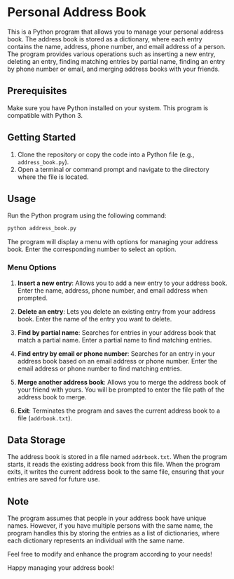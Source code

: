 # Personal Address Book

This is a Python program that allows you to manage your personal address book. The address book is stored as a dictionary, where each entry contains the name, address, phone number, and email address of a person. The program provides various operations such as inserting a new entry, deleting an entry, finding matching entries by partial name, finding an entry by phone number or email, and merging address books with your friends.

## Prerequisites

Make sure you have Python installed on your system. This program is compatible with Python 3.

## Getting Started

1. Clone the repository or copy the code into a Python file (e.g., `address_book.py`).
2. Open a terminal or command prompt and navigate to the directory where the file is located.

## Usage

Run the Python program using the following command:

```python
python address_book.py
```


The program will display a menu with options for managing your address book. Enter the corresponding number to select an option.

### Menu Options

1. **Insert a new entry**: Allows you to add a new entry to your address book. Enter the name, address, phone number, and email address when prompted.

2. **Delete an entry**: Lets you delete an existing entry from your address book. Enter the name of the entry you want to delete.

3. **Find by partial name**: Searches for entries in your address book that match a partial name. Enter a partial name to find matching entries.

4. **Find entry by email or phone number**: Searches for an entry in your address book based on an email address or phone number. Enter the email address or phone number to find matching entries.

5. **Merge another address book**: Allows you to merge the address book of your friend with yours. You will be prompted to enter the file path of the address book to merge.

6. **Exit**: Terminates the program and saves the current address book to a file (`addrbook.txt`).

## Data Storage

The address book is stored in a file named `addrbook.txt`. When the program starts, it reads the existing address book from this file. When the program exits, it writes the current address book to the same file, ensuring that your entries are saved for future use.

## Note

The program assumes that people in your address book have unique names. However, if you have multiple persons with the same name, the program handles this by storing the entries as a list of dictionaries, where each dictionary represents an individual with the same name.

Feel free to modify and enhance the program according to your needs!

Happy managing your address book!
